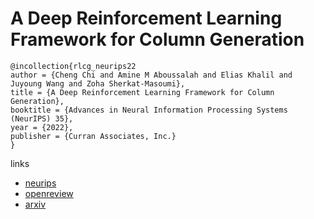 # A Deep Reinforcement Learning Framework for Column Generation

```
@incollection{rlcg_neurips22
author = {Cheng Chi and Amine M Aboussalah and Elias Khalil and Juyoung Wang and Zoha Sherkat-Masoumi},
title = {A Deep Reinforcement Learning Framework for Column Generation},
booktitle = {Advances in Neural Information Processing Systems (NeurIPS) 35},
year = {2022},
publisher = {Curran Associates, Inc.}
}
```

links
- [neurips](https://nips.cc/Conferences/2022/Schedule?showEvent=52823)
- [openreview](https://openreview.net/forum?id=zBlj0Cs6dw1)
- [arxiv](https://arxiv.org/abs/2206.02568)
